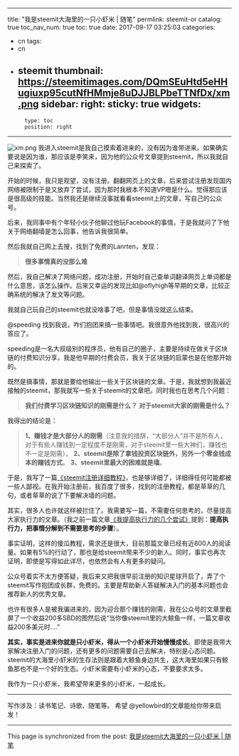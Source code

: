 
---
title: "我是steemit大海里的一只小虾米 | 随笔"
permlink: steemit-or
catalog: true
toc_nav_num: true
toc: true
date: 2017-09-17 03:25:03
categories:
- cn
tags:
- cn
- steemit
thumbnail: https://steemitimages.com/DQmSEuHtd5eHHugiuxp95cutNfHMmje8uDJJBLPbeTTNfDx/xm.png
sidebar:
    right:
        sticky: true
widgets:
    -
        type: toc
        position: right
---


![xm.png](https://steemitimages.com/DQmSEuHtd5eHHugiuxp95cutNfHMmje8uDJJBLPbeTTNfDx/xm.png)
我进入steemit是我自己摸索着进来的，没有因为谁带进来。如果确实要说是因为谁，那应该是李笑来，因为他的公众号文章提到steemit，所以我就自己来探索了。

开始的时候，我只是观望，没有注册。翻翻网页上的文章，后来尝试注册发现国内网络被限制于是又放弃了尝试，因为那时我根本不知道VP嗯是什么。觉得那应该是很高级的技能。当然我还是继续没事就看看steemit上的文章，写自己的公众号。

后来，我同事中有个年轻小伙子他聊过他玩Facebook的事情，于是我就问了下他关于网络翻墙是怎么回事，他告诉我很简单。

然后我就自己网上去搜，找到了免费的Lanrten，发现：
>**很多事情真的没那么难**

然后，我自己解决了网络问题，成功注册，开始时自己查单词翻译网页上单词都是什么意思，该怎么操作。后来又幸运的发现比如@oflyhigh等早期的文章，比较正确系统的解决了发文等问题。

我就自己玩自己的steemit也就没啥事了吧，但是事情没就这么结束。

@speeding 找到我说，咋们抱团来搞一些事情吧。我很意外他找到我，很高兴的答应了。

speeding是一名大叔级别的程序员，他有自己的圈子，主要是持续在做关于区块链的付费知识分享，我是他早期的付费会员，我关于区块链的启蒙也是在他那开始的。

既然是搞事情，那就是要给他输出一些关于区块链的文章。于是，我就想到我最近接触的steemit，那我就写一些关于steemit的文章吧。同时我也在思考几个问题：

>**我们付费学习区块链知识的刚需是什么？**
>**对于steemit大家的刚需是什么？**

我得出的结论是：
>**1、赚钱才是大部分人的刚需**（注意我的措辞，“大部分人”并不是所有人，对于有些人赚钱到一定程度不是刚需，对于steemit里一些大神们，赚钱也不一定是刚需）。
>**2、steemit是除了拿钱投资区块链外，另外一个零金钱成本的赚钱方式**。
>**3、steemit里最大的困难就是墙**。

于是，我写了一篇[《steemit注册详细教程》](http://mp.weixin.qq.com/s/lN5yBEbMJdu91hy-DeNU9g)，也是够详细了，详细得任何可能都被一些人鄙视。在我开始注册前，我百度了很多，找到的注册教程，都是草草的几句，或者草草的说了下要解决墙的问题。

其实，很多人也许就这样被拦住了。我需要写一篇，不需要任何思考的，尽量提高大家执行力的文章。（我之前一篇文章[《我提高执行力的几个尝试》](https://steemit.com/cn/@yellowbird/65pn9v)提到：**提高执行力，把事情分解到不需要思考的步骤**）。

事实证明，这样的傻瓜教程，需求还是很大，目前那篇文章已经有近800人的阅读量。如果有5%的行动了，那也是给steemit带来不少的新人。同时，事实也再次证明，即使是写得如此详尽，也依然会有人有更多的疑问。

公众号着实不太方便答疑，我后来又把我很早前注册的知识星球开启了，弄了个steemit写作抱团成长群，免费的。主要是帮助新人答疑解决入门的基本问题也会推荐新人的优秀文章。

也许有很多人是被我骗进来的，因为迎合那个赚钱的刚需，我在公众号的文章里截屏了一个收益200多SBD的图然后说“当你像steemit里的大鲸鱼一样，一篇文章收益200多美元时....”

**其实，事实是进来你就是只小虾米，得从一个小虾米开始慢慢成长**。即使是我带大家解决注册入门的问题，还有更多的问题需要自己去解决，特别是心态问题。steemit的大海里小虾米的生存法则是跟着大鲸鱼身边共生，这大海里如果只有鲸鱼那也不是一个好的生态。小虾米需要有小虾米的心态，不要要求太多。

我作为一只小虾米，我希望带来更多的小虾米，一起成长。

---

写作涉及：读书笔记、诗歌、随笔等。
希望 @yellowbird的文章能给你带来启发！

- - -

This page is synchronized from the post: [我是steemit大海里的一只小虾米 | 随笔](https://steemit.com/@yellowbird/steemit-or)
